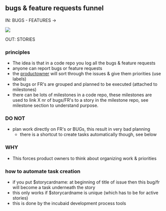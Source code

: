 ## bugs & feature requests funnel

IN: BUGS - FEATURES ->

![](http://www.rocketwatcher.com/wp-content/uploads/2011/01/Funnel-mod.jpg)

OUT: STORIES

### principles

- The idea is that in a code repo you log all the bugs & feature requests
- anyone can report bugs or feature requests
- the [productowner](roles.md) will sort through the issues & give them priorities (use labels)
- the bugs or FR's are grouped and planned to be executed (attached to milestones)
- there can be lots of milestones in a code repo, these milestones are used to link X nr of bugs/FR's to a story in the milestone repo, see milestone section to understand purpose.


### DO NOT

- plan work directly on FR's or BUGs, this result in very bad planning
  - there is a shortcut to create tasks automatically though, see below 

### WHY

- This forces product owners to think about organizing work & priorities

### how to automate task creation

- if you put $storycardname: at beginning of title of issue then this bug/fr will become a task underneath the story
- this only works if $storycardname is unique (which has to be for active stories)
- this is done by the incubaid development process tools

